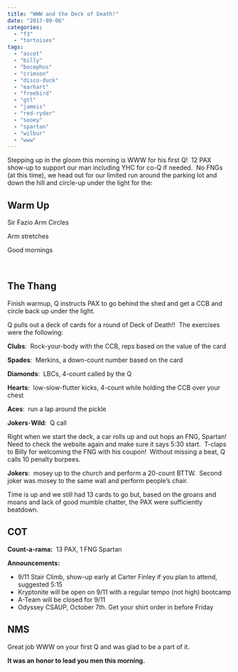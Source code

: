 ```yaml
---
title: "WWW and the Deck of Death!"
date: "2017-09-06"
categories: 
  - "f3"
  - "tortoises"
tags: 
  - "ascot"
  - "billy"
  - "bocephus"
  - "crimson"
  - "disco-duck"
  - "earhart"
  - "freebird"
  - "gtl"
  - "jameis"
  - "red-ryder"
  - "sooey"
  - "spartan"
  - "wilbur"
  - "www"
---
```


Stepping up in the gloom this morning is WWW for his first Q!  12 PAX show-up to support our man including YHC for co-Q if needed.  No FNGs (at this time), we head out for our limited run around the parking lot and down the hill and circle-up under the light for the:

## Warm Up

Sir Fazio Arm Circles

Arm stretches

Good mornings

 

## The Thang

Finish warmup, Q instructs PAX to go behind the shed and get a CCB and circle back up under the light.

Q pulls out a deck of cards for a round of Deck of Death!!  The exercises were the following:

**Clubs**:  Rock-your-body with the CCB, reps based on the value of the card

**Spades**:  Merkins, a down-count number based on the card

**Diamonds**:  LBCs, 4-count called by the Q

**Hearts**:  low-slow-flutter kicks, 4-count while holding the CCB over your chest

**Aces**:  run a lap around the pickle

**Jokers**\-**Wild**:  Q call

Right when we start the deck, a car rolls up and out hops an FNG, Spartan!  Need to check the website again and make sure it says 5:30 start.  T-claps to Billy for welcoming the FNG with his coupon!  Without missing a beat, Q calls 10 penalty burpees.

**Jokers**:  mosey up to the church and perform a 20-count BTTW.  Second joker was mosey to the same wall and perform people’s chair.

Time is up and we still had 13 cards to go but, based on the groans and moans and lack of good mumble chatter, the PAX were sufficiently beatdown.

## COT

**Count-a-rama:**  13 PAX, 1 FNG Spartan

**Announcements:**

- 9/11 Stair Climb, show-up early at Carter Finley if you plan to attend, suggested 5:15
- Kryptonite will be open on 9/11 with a regular tempo (not high) bootcamp
- A-Team will be closed for 9/11
- Odyssey CSAUP, October 7th. Get your shirt order in before Friday

## NMS

Great job WWW on your first Q and was glad to be a part of it.

**It was an honor to lead you men this morning.**
